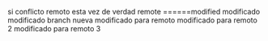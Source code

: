 si conflicto remoto esta vez de verdad
remote
======modified
modificado
modificado branch nueva
modificado para remoto
modificado para remoto 2
modificado para remoto 3
